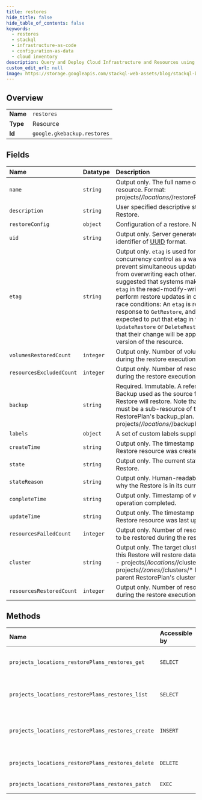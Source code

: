 ```yaml
---
title: restores
hide_title: false
hide_table_of_contents: false
keywords:
  - restores
  - stackql
  - infrastructure-as-code
  - configuration-as-data
  - cloud inventory
description: Query and Deploy Cloud Infrastructure and Resources using SQL
custom_edit_url: null
image: https://storage.googleapis.com/stackql-web-assets/blog/stackql-blog-post-featured-image.png
---
```

  
    

## Overview
<table><tbody>
<tr><td><b>Name</b></td><td><code>restores</code></td></tr>
<tr><td><b>Type</b></td><td>Resource</td></tr>
<tr><td><b>Id</b></td><td><code>google.gkebackup.restores</code></td></tr>
</tbody></table>

## Fields
| Name | Datatype | Description |
|:-----|:---------|:------------|
| `name` | `string` | Output only. The full name of the Restore resource. Format: projects/*/locations/*/restorePlans/*/restores/* |
| `description` | `string` | User specified descriptive string for this Restore. |
| `restoreConfig` | `object` | Configuration of a restore. Next id: 9 |
| `uid` | `string` | Output only. Server generated global unique identifier of [UUID](https://en.wikipedia.org/wiki/Universally_unique_identifier) format. |
| `etag` | `string` | Output only. `etag` is used for optimistic concurrency control as a way to help prevent simultaneous updates of a restore from overwriting each other. It is strongly suggested that systems make use of the `etag` in the read-modify-write cycle to perform restore updates in order to avoid race conditions: An `etag` is returned in the response to `GetRestore`, and systems are expected to put that etag in the request to `UpdateRestore` or `DeleteRestore` to ensure that their change will be applied to the same version of the resource. |
| `volumesRestoredCount` | `integer` | Output only. Number of volumes restored during the restore execution. |
| `resourcesExcludedCount` | `integer` | Output only. Number of resources excluded during the restore execution. |
| `backup` | `string` | Required. Immutable. A reference to the Backup used as the source from which this Restore will restore. Note that this Backup must be a sub-resource of the RestorePlan's backup_plan. Format: projects/*/locations/*/backupPlans/*/backups/*. |
| `labels` | `object` | A set of custom labels supplied by user. |
| `createTime` | `string` | Output only. The timestamp when this Restore resource was created. |
| `state` | `string` | Output only. The current state of the Restore. |
| `stateReason` | `string` | Output only. Human-readable description of why the Restore is in its current state. |
| `completeTime` | `string` | Output only. Timestamp of when the restore operation completed. |
| `updateTime` | `string` | Output only. The timestamp when this Restore resource was last updated. |
| `resourcesFailedCount` | `integer` | Output only. Number of resources that failed to be restored during the restore execution. |
| `cluster` | `string` | Output only. The target cluster into which this Restore will restore data. Valid formats: - projects/*/locations/*/clusters/* - projects/*/zones/*/clusters/* Inherited from parent RestorePlan's cluster value. |
| `resourcesRestoredCount` | `integer` | Output only. Number of resources restored during the restore execution. |
## Methods
| Name | Accessible by | Required Params | Description |
|:-----|:--------------|:----------------|:------------|
| `projects_locations_restorePlans_restores_get` | `SELECT` | `name` | Retrieves the details of a single Restore. |
| `projects_locations_restorePlans_restores_list` | `SELECT` | `parent` | Lists the Restores for a given RestorePlan. |
| `projects_locations_restorePlans_restores_create` | `INSERT` | `parent` | Creates a new Restore for the given RestorePlan. |
| `projects_locations_restorePlans_restores_delete` | `DELETE` | `name` | Deletes an existing Restore. |
| `projects_locations_restorePlans_restores_patch` | `EXEC` | `name` | Update a Restore. |
